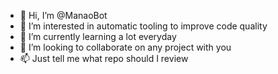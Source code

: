 - 👋 Hi, I’m @ManaoBot
- 👀 I’m interested in automatic tooling to improve code quality
- 🌱 I’m currently learning a lot everyday
- 💞️ I’m looking to collaborate on any project with you
- 📫 Just tell me what repo should I review

<!---
ManaoBot/ManaoBot is a ✨ special ✨ repository because its `README.md` (this file) appears on your GitHub profile.
You can click the Preview link to take a look at your changes.
--->

